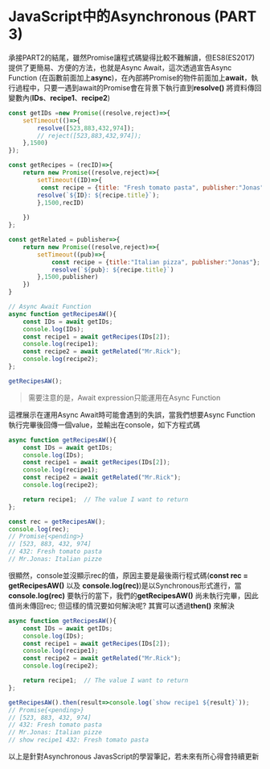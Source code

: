 # JavaScript中的Asynchronous (PART 3)
承接PART2的結尾，雖然Promise讓程式碼變得比較不難解讀，但ES8(ES2017)提供了更簡易、方便的方法，也就是Async Await，這次透過宣告Async Function (在函數前面加上**async**)，在內部將Promise的物件前面加上**await**，執行過程中，只要一遇到await的Promise會在背景下執行直到**resolve()** 將資料傳回變數內(**IDs**、**recipe1**、**recipe2**)


```js
const getIDs =new Promise((resolve,reject)=>{
    setTimeout(()=>{
        resolve([523,883,432,974]);
        // reject([523,883,432,974]);
    },1500)
});

const getRecipes = (recID)=>{
    return new Promise((resolve,reject)=>{
        setTimeout((ID)=>{
         const recipe = {title: "Fresh tomato pasta", publisher:"Jonas"};
        resolve(`${ID}: ${recipe.title}`);
        },1500,recID)
        
    })
};

const getRelated = publisher=>{
    return new Promise((resolve,reject)=>{
        setTimeout((pub)=>{
            const recipe = {title:"Italian pizza", publisher:"Jonas"};
            resolve(`${pub}: ${recipe.title}`)
        },1500,publisher)
    })
}

// Async Await Function
async function getRecipesAW(){
    const IDs = await getIDs;
    console.log(IDs);
    const recipe1 = await getRecipes(IDs[2]);
    console.log(recipe1);
    const recipe2 = await getRelated("Mr.Rick"); 
    console.log(recipe2);
};

getRecipesAW();
```

> 需要注意的是，Await expression只能運用在Async Function 

這裡展示在運用Async Await時可能會遇到的失誤，當我們想要Async Function執行完畢後回傳一個value，並輸出在console，如下方程式碼
```js
async function getRecipesAW(){
    const IDs = await getIDs;
    console.log(IDs);
    const recipe1 = await getRecipes(IDs[2]);
    console.log(recipe1);
    const recipe2 = await getRelated("Mr.Rick"); 
    console.log(recipe2);

    return recipe1;  // The value I want to return
};

const rec = getRecipesAW();
console.log(rec);  
// Promise{<pending>}
// [523, 883, 432, 974]
// 432: Fresh tomato pasta
// Mr.Jonas: Italian pizze
```

很顯然，console並沒顯示rec的值，原因主要是最後兩行程式碼(**const rec = getRecipesAW()** 以及 **console.log(rec)**)是以Synchronous形式進行，當**console.log(rec)** 要執行的當下，我們的**getRecipesAW()** 尚未執行完畢，因此值尚未傳回rec; 但這樣的情況要如何解決呢? 其實可以透過**then()** 來解決

```js
async function getRecipesAW(){
    const IDs = await getIDs;
    console.log(IDs);
    const recipe1 = await getRecipes(IDs[2]);
    console.log(recipe1);
    const recipe2 = await getRelated("Mr.Rick"); 
    console.log(recipe2);

    return recipe1;  // The value I want to return
};

getRecipesAW().then(result=>console.log(`show recipe1 ${result}`));
// Promise{<pending>}
// [523, 883, 432, 974]
// 432: Fresh tomato pasta
// Mr.Jonas: Italian pizze
// show recipe1 432: Fresh tomato pasta

```


以上是針對Asynchronous JavasScript的學習筆記，若未來有所心得會持續更新


